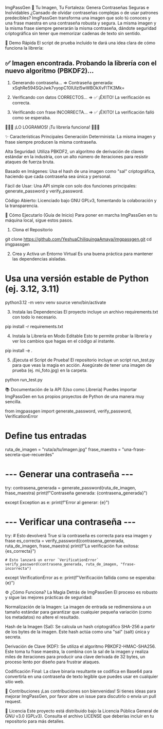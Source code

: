 ImgPassGen 📸
Tu Imagen, Tu Fortaleza: Genera Contraseñas Seguras e Inolvidables
¿Cansado de olvidar contraseñas complejas o de usar patrones predecibles? ImgPassGen transforma una imagen que solo tú conoces y una frase maestra en una contraseña robusta y segura. La misma imagen y la misma frase siempre generarán la misma contraseña, dándote seguridad criptográfica sin tener que memorizar cadenas de texto sin sentido.

🌟 Demo Rápida
El script de prueba incluido te dará una idea clara de cómo funciona la librería:

✅ Imagen encontrada. Probando la librería con el nuevo algoritmo (PBKDF2)...
----------------------------------------
1. Generando contraseña...
   => Contraseña generada: xSqhRe594SQrJwk7vyopC10IUIzl5wWBOkXvFlTK3Mk=

2. Verificando con datos CORRECTOS...
   => ✅ ¡ÉXITO! La verificación es correcta.

3. Verificando con frase INCORRECTA...
   => ✅ ¡ÉXITO! La verificación falló como se esperaba.

🎉🎉🎉 ¡LO LOGRAMOS! ¡Tu librería funciona! 🎉🎉🎉

✨ Características Principales
Generación Determinista: La misma imagen y frase siempre producen la misma contraseña.

Alta Seguridad: Utiliza PBKDF2, un algoritmo de derivación de claves estándar en la industria, con un alto número de iteraciones para resistir ataques de fuerza bruta.

Basado en Imágenes: Usa el hash de una imagen como "sal" criptográfica, haciendo que cada contraseña sea única y personal.

Fácil de Usar: Una API simple con solo dos funciones principales: generate_password y verify_password.

Código Abierto: Licenciado bajo GNU GPLv3, fomentando la colaboración y la transparencia.

🚀 Cómo Ejecutarlo (Guía de Inicio)
Para poner en marcha ImgPassGen en tu máquina local, sigue estos pasos.

1. Clona el Repositorio

git clone https://github.com/YeshuaChiliquingaAmaya/imgpassgen.git
cd imgpassgen

2. Crea y Activa un Entorno Virtual
Es una buena práctica para mantener las dependencias aisladas.

# Usa una versión estable de Python (ej. 3.12, 3.11)
python3.12 -m venv venv
source venv/bin/activate

3. Instala las Dependencias
El proyecto incluye un archivo requirements.txt con todo lo necesario.

pip install -r requirements.txt

4. Instala la Librería en Modo Editable
Esto te permite probar la librería y ver los cambios que hagas en el código al instante.

pip install -e .

5. ¡Ejecuta el Script de Prueba!
El repositorio incluye un script run_test.py para que veas la magia en acción. Asegúrate de tener una imagen de prueba (ej. mi_foto.jpg) en la carpeta.

python run_test.py

📚 Documentación de la API (Uso como Librería)
Puedes importar ImgPassGen en tus propios proyectos de Python de una manera muy sencilla.

from imgpassgen import generate_password, verify_password, VerificationError

# Define tus entradas
ruta_de_imagen = "ruta/a/tu/imagen.jpg"
frase_maestra = "una-frase-secreta-que-recuerdes"

# --- Generar una contraseña ---
try:
    contrasena_generada = generate_password(ruta_de_imagen, frase_maestra)
    print(f"Contraseña generada: {contrasena_generada}")

except Exception as e:
    print(f"Error al generar: {e}")


# --- Verificar una contraseña ---
try:
    # Esto devolverá True si la contraseña es correcta para esa imagen y frase
    es_correcta = verify_password(contrasena_generada, ruta_de_imagen, frase_maestra)
    print(f"La verificación fue exitosa: {es_correcta}")

    # Esto lanzará un error `VerificationError`
    verify_password(contrasena_generada, ruta_de_imagen, "frase-incorrecta")

except VerificationError as e:
    print(f"Verificación fallida como se esperaba: {e}")

⚙️ ¿Cómo Funciona? La Magia Detrás de ImgPassGen
El proceso es robusto y sigue las mejores prácticas de seguridad:

Normalización de la Imagen: La imagen de entrada se redimensiona a un tamaño estándar para garantizar que cualquier pequeña variación (como los metadatos) no altere el resultado.

Hash de la Imagen (Sal): Se calcula un hash criptográfico SHA-256 a partir de los bytes de la imagen. Este hash actúa como una "sal" (salt) única y secreta.

Derivación de Clave (KDF): Se utiliza el algoritmo PBKDF2-HMAC-SHA256. Este toma tu frase maestra, la combina con la sal de la imagen y realiza miles de iteraciones para producir una clave derivada de 32 bytes, un proceso lento por diseño para frustrar ataques.

Codificación Final: La clave binaria resultante se codifica en Base64 para convertirla en una contraseña de texto legible que puedes usar en cualquier sitio web.

🤝 Contribuciones
¡Las contribuciones son bienvenidas! Si tienes ideas para mejorar ImgPassGen, por favor abre un issue para discutirlo o envía un pull request.

📜 Licencia
Este proyecto está distribuido bajo la Licencia Pública General de GNU v3.0 (GPLv3). Consulta el archivo LICENSE que deberías incluir en tu repositorio para más detalles.